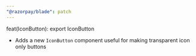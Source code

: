 ```yaml
---
"@razorpay/blade": patch
---
```


feat(IconButton): export IconButton
- Adds a new `IconButton` component useful for making transparent icon only buttons
